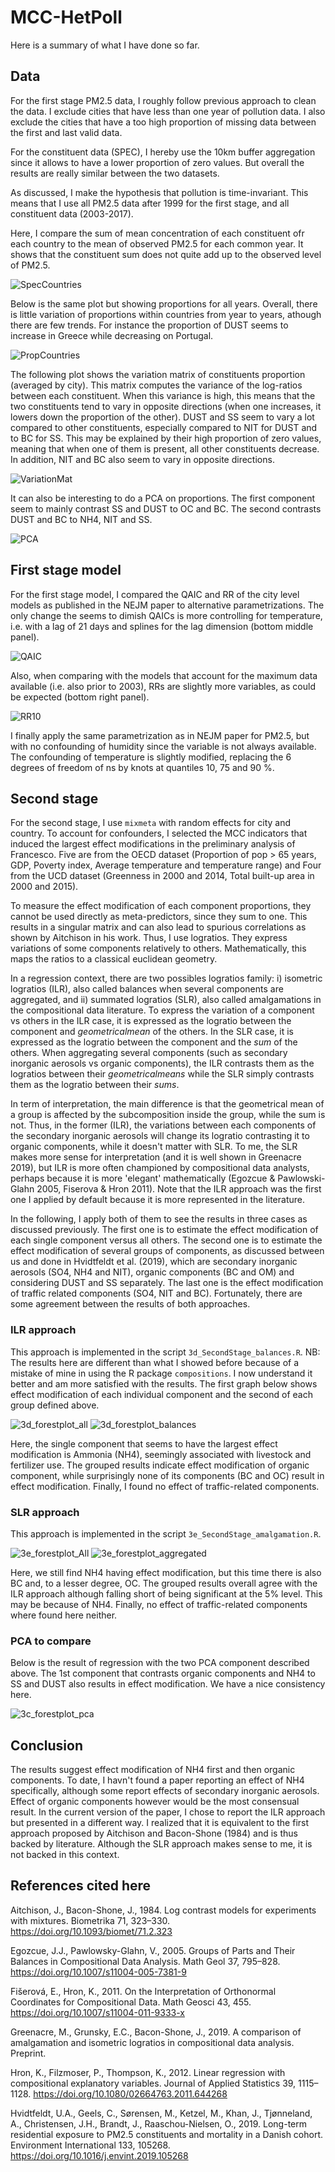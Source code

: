 # MCC-HetPoll

Here is a summary of what I have done so far.

## Data

For the first stage PM2.5 data, I roughly follow previous approach to clean the data. I exclude cities that have less than one year of pollution data. I also exclude the cities that have a too high proportion of missing data between the first and last valid data.

For the constituent data (SPEC), I hereby use the 10km buffer aggregation since it allows to have a lower proportion of zero values. But overall the results are really similar between the two datasets. 

As discussed, I make the hypothesis that pollution is time-invariant. This means that I use all PM2.5 data after 1999 for the first stage, and all constituent data (2003-2017).

Here, I compare the sum of mean concentration of each constituent ofr each country to the mean of observed PM2.5 for each common year. It shows that the constituent sum does not quite add up to the observed level of PM2.5. 

![SpecCountries](https://github.com/PierreMasselot/MCC-HetPoll/blob/master/Results/1a_SpecCountries.png)

Below is the same plot but showing proportions for all years. Overall, there is little variation of proportions within countries from year to years, athough there are few trends. For instance the proportion of DUST seems to increase in Greece while decreasing on Portugal. 

![PropCountries](https://github.com/PierreMasselot/MCC-HetPoll/blob/master/Results/1b_CompCountries.png)

The following plot shows the variation matrix of constituents proportion (averaged by city). This matrix computes the variance of the log-ratios between each constituent. When this variance is high, this means that the two constituents tend to vary in opposite directions (when one increases, it lowers down the proportion of the other). DUST and SS seem to vary a lot compared to other constituents, especially compared to NIT for DUST and to BC for SS. This may be explained by their high proportion of zero values, meaning that when one of them is present, all other constituents decrease. In addition, NIT and BC also seem to vary in opposite directions.

![VariationMat](https://github.com/PierreMasselot/MCC-HetPoll/blob/master/Results/1b_VariationMatrix.png)

It can also be interesting to do a PCA on proportions. The first component seem to mainly contrast SS and DUST to OC and BC. The second contrasts DUST and BC to NH4, NIT and SS.

![PCA](https://github.com/PierreMasselot/MCC-HetPoll/blob/master/Results/1b_PCAbiplot.png)

## First stage model

For the first stage model, I compared the QAIC and RR of the city level models as published in the NEJM paper to alternative parametrizations. The only change the seems to dimish QAICs is more controlling for temperature, i.e. with a lag of 21 days and splines for the lag dimension (bottom middle panel). 

![QAIC](https://github.com/PierreMasselot/MCC-HetPoll/blob/master/Results/2bis_QAIC.png)

Also, when comparing with the models that account for the maximum data available (i.e. also prior to 2003), RRs are slightly more variables, as could be expected (bottom right panel).

![RR10](https://github.com/PierreMasselot/MCC-HetPoll/blob/master/Results/2bis_RR10.png)

I finally apply the same parametrization as in NEJM paper for PM2.5, but with no confounding of humidity since the variable is not always available. The confounding of temperature is slightly modified, replacing the 6 degrees of freedom of ns by knots at quantiles 10, 75 and 90 %.

## Second stage

For the second stage, I use `mixmeta` with random effects for city and country. To account for confounders, I selected the MCC indicators that induced the largest effect modifications in the preliminary analysis of Francesco. Five are from the OECD dataset (Proportion of pop > 65 years, GDP, Poverty index, Average temperature and temperature range) and Four from the UCD dataset (Greenness in 2000 and 2014, Total built-up area in 2000 and 2015).

To measure the effect modification of each component proportions, they cannot be used directly as meta-predictors, since they sum to one. This results in a singular matrix and can also lead to spurious correlations as shown by Aitchison in his work. Thus, I use logratios. They express variations of some components relatively to others. Mathematically, this maps the ratios to a classical euclidean geometry. 
 
In a regression context, there are two possibles logratios family: i) isometric logratios (ILR), also called balances when several components are aggregated, and ii) summated logratios (SLR), also called amalgamations in the compositional data literature. To express the variation of a component vs others in the ILR case, it is expressed as the logratio between the component and $geometrical mean$ of the others. In the SLR case, it is expressed as the logratio between the component and the $sum$ of the others. When aggregating several components (such as secondary inorganic aerosols vs organic components), the ILR contrasts them as the logratios between their $geometrical means$ while the SLR simply contrasts them as the logratio between their $sums$.

In term of interpretation, the main difference is that the geometrical mean of a group is affected by the subcomposition inside the group, while the sum is not. Thus, in the former (ILR), the variations between each components of the secondary inorganic aerosols will change its logratio contrasting it to organic components, while it doesn't matter with SLR. To me, the SLR makes more sense for interpretation (and it is well shown in Greenacre 2019), but ILR is more often championed by compositional data analysts, perhaps because it is more 'elegant' mathematically (Egozcue & Pawlowski-Glahn 2005, Fiserova & Hron 2011). Note that the ILR approach was the first one I applied by default because it is more represented in the literature.

In the following, I apply both of them to see the results in three cases as discussed previously. The first one is to estimate the effect modification of each single component versus all others. The second one is to estimate the effect modification of several groups of components, as discussed between us and done in Hvidtfeldt et al. (2019), which are secondary inorganic aerosols (SO4, NH4 and NIT), organic components (BC and OM) and considering DUST and SS separately. The last one is the effect modification of traffic related components (SO4, NIT and BC). Fortunately, there are some agreement between the results of both approaches.
 
### ILR approach

This approach is implemented in the script `3d_SecondStage_balances.R`.
NB: The results here are different than what I showed before because of a mistake of mine in using the R package `compositions`. I now understand it better and am more satisfied with the results. 
The first graph below shows effect modification of each individual component and the second of each group defined above.

![3d_forestplot_all](https://github.com/PierreMasselot/MCC-HetPoll/blob/master/Results/3d_forestplot_all.png) 
![3d_forestplot_balances](https://github.com/PierreMasselot/MCC-HetPoll/blob/master/Results/3d_forestplot_balances.png)

Here, the single component that seems to have the largest effect modification is Ammonia (NH4), seemingly associated with livestock and fertilizer use. The grouped results indicate effect modification of organic component, while surprisingly none of its components (BC and OC) result in effect modification. Finally, I found no effect of traffic-related components.

### SLR approach

This approach is implemented in the script `3e_SecondStage_amalgamation.R`. 

![3e_forestplot_All](https://github.com/PierreMasselot/MCC-HetPoll/blob/master/Results/3e_forestplot_All.png) 
![3e_forestplot_aggregated](https://github.com/PierreMasselot/MCC-HetPoll/blob/master/Results/3e_forestplot_aggregated.png)

Here, we still find NH4 having effect modification, but this time there is also BC and, to a lesser degree, OC. The grouped results overall agree with the ILR approach although falling short of being significant at the 5% level. This may be because of NH4. Finally, no effect of traffic-related components where found here neither.

### PCA to compare

Below is the result of regression with the two PCA component described above. The 1st component that contrasts organic components and NH4 to SS and DUST also results in effect modification. We have a nice consistency here.

![3c_forestplot_pca](https://github.com/PierreMasselot/MCC-HetPoll/blob/master/Results/3c_forestplot_pca.png)

## Conclusion

The results suggest effect modification of NH4 first and then organic components. To date, I havn't found a paper reporting an effect of NH4 specifically, although some report effects of secondary inorganic aerosols. Effect of organic components however would be the most consensual result.
In the current version of the paper, I chose to report the ILR approach but presented in a different way. I realized that it is equivalent to the first approach proposed by Aitchison and Bacon-Shone (1984) and is thus backed by literature. Although the SLR approach makes sense to me, it is not backed in this context.
## References cited here

Aitchison, J., Bacon-Shone, J., 1984. Log contrast models for experiments with mixtures. Biometrika 71, 323–330. https://doi.org/10.1093/biomet/71.2.323

Egozcue, J.J., Pawlowsky-Glahn, V., 2005. Groups of Parts and Their Balances in Compositional Data Analysis. Math Geol 37, 795–828. https://doi.org/10.1007/s11004-005-7381-9

Fišerová, E., Hron, K., 2011. On the Interpretation of Orthonormal Coordinates for Compositional Data. Math Geosci 43, 455. https://doi.org/10.1007/s11004-011-9333-x

Greenacre, M., Grunsky, E.C., Bacon-Shone, J., 2019. A comparison of amalgamation and isometric logratios in compositional data analysis. Preprint.

Hron, K., Filzmoser, P., Thompson, K., 2012. Linear regression with compositional explanatory variables. Journal of Applied Statistics 39, 1115–1128. https://doi.org/10.1080/02664763.2011.644268

Hvidtfeldt, U.A., Geels, C., Sørensen, M., Ketzel, M., Khan, J., Tjønneland, A., Christensen, J.H., Brandt, J., Raaschou-Nielsen, O., 2019. Long-term residential exposure to PM2.5 constituents and mortality in a Danish cohort. Environment International 133, 105268. https://doi.org/10.1016/j.envint.2019.105268